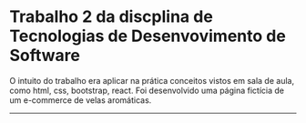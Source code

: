 # Trabalho 2 da discplina de Tecnologias de Desenvovimento de Software
O intuito do trabalho era aplicar na prática conceitos vistos em sala de aula, como html, css, bootstrap, react. Foi desenvolvido uma página fictícia de um e-commerce de velas aromáticas.

---


